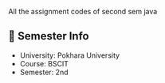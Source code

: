 All the assignment codes of second sem java

## 📅 Semester Info

- University: Pokhara University
- Course: BSCIT
- Semester: 2nd
